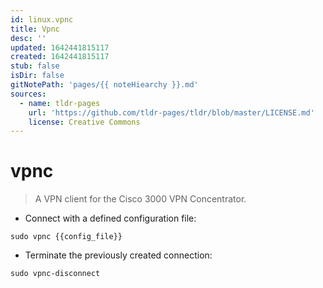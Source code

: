 ```yaml
---
id: linux.vpnc
title: Vpnc
desc: ''
updated: 1642441815117
created: 1642441815117
stub: false
isDir: false
gitNotePath: 'pages/{{ noteHiearchy }}.md'
sources:
  - name: tldr-pages
    url: 'https://github.com/tldr-pages/tldr/blob/master/LICENSE.md'
    license: Creative Commons
---
```

# vpnc

> A VPN client for the Cisco 3000 VPN Concentrator.

- Connect with a defined configuration file:

`sudo vpnc {{config_file}}`

- Terminate the previously created connection:

`sudo vpnc-disconnect`


